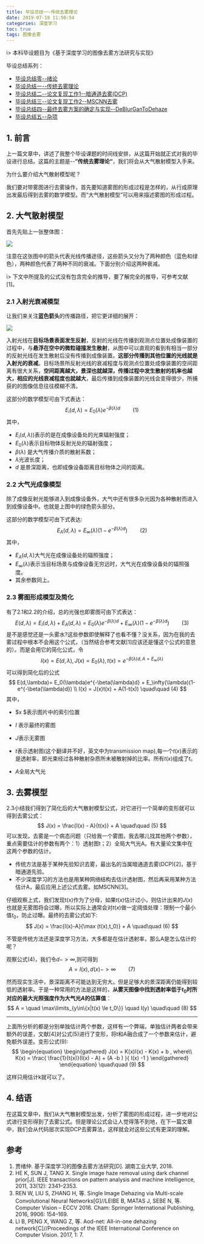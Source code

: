 ```yaml
---
title: 毕设总结一-传统去雾理论
date: 2019-07-18 11:58:54
categories: 深度学习
toc: true
tags: 图像去雾
---
```


i> 本科毕设题目为《基于深度学习的图像去雾方法研究与实现》


毕设总结系列：
- [毕设总结零--绪论](https://www.ravenxrz.ink/archives/ck279phgm003bxkvmfra3dswi/)
- [毕设总结一--传统去雾理论](https://www.ravenxrz.ink/archives/ck279phgg002xxkvm0snjcn5j/)
- [毕设总结二--论文复现工作1--暗通道去雾(DCP)](https://www.ravenxrz.ink/archives/ck279phgh0032xkvmbq5rgf01/)
- [毕设总结三--论文复现工作2--MSCNN去雾](https://www.ravenxrz.ink/archives/ck279phgf002vxkvmb0ic1jk0/)
- [毕设总结四--最终去雾方案的确定与实现--DeBlurGanToDehaze](https://www.ravenxrz.ink/archives/ck279phgk0037xkvm460z5nus/)
- [毕设总结五--杂项](https://www.ravenxrz.ink/archives/ck279phgj0034xkvm8yrh7xf0/)
<!-- more -->
## 1. 前言

上一篇文章中，讲述了我整个毕设课题的时间线安排，从这篇开始就正式对我的毕设进行总结。这篇的主题是--**”传统去雾理论“**，我们将会从大气散射模型入手来。

为什么要介绍大气散射模型呢？

我们要对带雾图进行去雾操作，首先要知道雾图的形成过程是怎样的，从行成原理出发最后得到去雾的数学模型。而“大气散射模型”可以用来描述雾图的形成过程。

## 2. 大气散射模型

首先先贴上一张整体图：

![](https://ae01.alicdn.com/kf/HTB1BR9odouF3KVjSZK9q6zVtXXaG.jpg)

注意在这张图中的箭头代表光线传播途径，这些箭头又分为了两种颜色（蓝色和绿色），两种颜色代表了两种不同的衰减。下面分别介绍这两种衰减。

i> 下文中所提及的公式没有包含完全的推导，要了解完全的推导，可参考文献[1]。

### 2.1 入射光衰减模型

让我们来关注**蓝色箭头**的传播路径，把它更详细的展开：

![](https://ae01.alicdn.com/kf/HTB1BayRX3FY.1VjSZFqq6ydbXXan.jpg)

入射光线在**目标场景表面发生反射**，反射的光线在传播到观测点位置处成像装置的过程中，与**悬浮在空中的微粒碰撞发生散射**，从图中可以直观的看到有相当一部分的反射光线在发生散射后没有传播到成像装置。**这部分传播到其他位置的光线就是入射光的衰减**。目标场景所反射光线的衰减程度与观测点位置处成像装置的空间距离有很大关系，**空间距离越大，景深也就越深，传播过程中发生散射的机率也越大，相应的光线衰减程度也就越大**，最后传播到成像装置的光线会变得很少，所捕获的的图像信息往往模糊不清。

这部分的数学模型可由下式表达：
$$
E_i(d,\lambda) = E_0(\lambda)e^{-\beta(\lambda)d}		\quad\quad (1)
$$
其中，

- $E_i(d,\lambda))$表示的是在成像设备处的光束辐射强度；
- $E_0(\lambda)$表示目标物体反射光处的辐射强度；
- $\beta(\lambda)$ 是大气传播介质的散射系数；
- $\lambda$光波长度；
- $d$ 是景深距离，也即成像设备距离目标物体之间的距离。

### 2.2 大气光成像模型

除了成像反射光能够进入到成像设备外，大气中还有很多杂光因为各种散射而进入到成像设备中。也就是上图中的绿色箭头部分。

这部分的数学模型可由下式表达:
$$
E_A(d,\lambda) = E_\infty(\lambda)(1-e^{-\beta(\lambda)d})	\quad\quad (2)
$$
其中，

- $E_A(d,\lambda)$大气光在成像设备处的辐照强度；
- $E_\infty(\lambda)$表示当目标场景与成像设备无穷远时，大气光在成像设备处的辐照强度。
- 其余参数同上。

### 2.3 雾图形成模型及简化

有了2.1和2.2的介绍，总的光强也即雾图可由下式表达：
$$
E(d,\lambda) = E_i(d,\lambda) +  E_A(d,\lambda) = E_0(\lambda)e^{-\beta(\lambda)d} + E_\infty(\lambda)(1-e^{-\beta(\lambda)d})	\quad\quad (3)
$$
是不是感觉还是一头雾水?这些参数即使解释了也看不懂？没关系，因为在我的去雾过程中根本不会用这个公式，（当然结合参考文献[1]应该还是懂这个公式的意思的）。而是会用它的简化公式，令
$$
I(x) = E(d,\lambda),J(x) = E_0(\lambda),t(x) = e^{-\beta(\lambda)d,A=E_\infty(\lambda)}
$$
可以得到简化后的公式
$$
E(d,\lambda)= E_0(\lambda)e^{-\beta(\lambda)d} + E_\infty(\lambda)(1-e^{-\beta(\lambda)d}) \\
I(x) = J(x)t(x) + A(1-t(x))		\quad\quad (4)
$$
其中，

- $x $表示图片中的索引位置

- $I$ 表示最终的雾图
- $J$表示无雾图
- $t$表示透射图(这个翻译并不好，英文中为transmission map),每一个$t(x)$表示的是透射率，即光束经过各种散射杂质所未被散射掉的比率。所有$t(x)$组成了$t$。
- $A$全局大气光

## 3. 去雾模型

2.3小结我们得到了简化后的大气散射模型公式，对它进行一个简单的变形就可以得到去雾公式：
$$
J(x) = \frac{I(x) - A}{t(x)} + A		\quad\quad (5)
$$
可以发现，去雾是一个病态问题（只给我一个雾图，我去哪儿找其他两个参数），重点需要估计的参数有两个：1）透射图t；2）全局大气光A。有大量论文集中在这两个参数的估计。

- 传统方法是基于某种先验知识去雾，最出名的当属暗通道去雾(DCP)[2]，基于暗通道先验。
- 不少深度学习的方法也是用某种网络结构去估计透射图，然后再采用某种方法估计A，最后应用上述公式去雾。如MSCNN[3]。

仔细观察上式，我们发现t(x)作为了分母，如果$t(x)$估计过小，则估计出来的$J(x)$也就是无雾图将会过曝，所以实际上通常会对$t(x)$做一定阈值处理：限制一个最小值$t_0$，防止过曝。最终的去雾公式如下:
$$
J(x) = \frac{I(x)-A}{\max (t(x),t_0)} + A		\quad\quad (6)
$$


不管是传统方法还是深度学习方法，大多都是在估计透射率，那么A是怎么估计的呢？

观察公式(4)，我们令$d->\infty$,则可得到
$$
A = I(x) , d(x) -> \infty	\quad\quad (7)
$$


然而现实生活中，景深距离不可能达到无穷大。但是足够大的景深距离仍能得到较低的透射率。于是一种常用的方法是这样的，**从雾天图像中找到透射率低于$t_0$时所对应的最大光照强度作为大气光$A$的估算值**：
$$
A = \quad \max\limits_{y\in\{x|t(x) \le t_0\}} \quad I(y)	\quad\quad (8)
$$

---------------------

上面所分析的都是分别单独估计两个参数，这样有一个弊端，单独估计两者会带来额外的误差，文献[4]对公式(5)进行了变形，将t和A融合成了一个参数来估计，避免额外误差。变形公式(9):
$$
\begin{equation}
	\begin{gathered}
	J(x) = K(x)I(x) - K(x) + b , where\\
	K(x) = \frac{
		\frac{1}{t(x)}(I(x) - A) + (A -b )
	}{
		I(x) -1
	}
	\end{gathered}
	\end{equation}		\quad\quad (9)
$$


这样只用估计k就可以了。

## 4. 结语

在这篇文章中，我们从大气散射模型出发，分析了雾图的形成过程，进一步地对公式进行变形得到了去雾公式。但是理论公式会让人觉得落不到地，在下一篇文章中，我们会从代码层次实现DCP去雾算法，这样就会对这些公式有更深的理解。

## 参考

1. 贾绪仲. 基于深度学习的图像去雾方法研究[D]. 湖南工业大学, 2018.
2.  HE K, SUN J, TANG X. Single image haze removal using dark channel prior[J]. IEEE transactions on pattern analysis and machine intelligence, 2011, 33(12): 2341–2353.
3. REN W, LIU S, ZHANG H, 等. Single Image Dehazing via Multi-scale Convolutional Neural Networks[G]//LEIBE B, MATAS J, SEBE N, 等. Computer Vision – ECCV 2016. Cham: Springer International Publishing, 2016, 9906: 154–169.
4.  LI B, PENG X, WANG Z, 等. Aod-net: All-in-one dehazing network[C]//Proceedings of the IEEE International Conference on Computer Vision. 2017, 1: 7.
